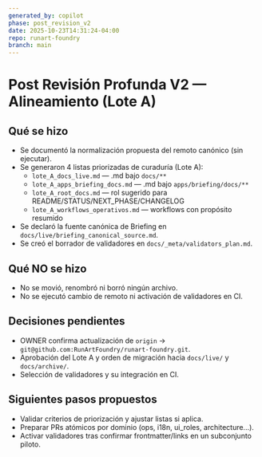 ```yaml
---
generated_by: copilot
phase: post_revision_v2
date: 2025-10-23T14:31:24-04:00
repo: runart-foundry
branch: main
---
```


# Post Revisión Profunda V2 — Alineamiento (Lote A)

## Qué se hizo
- Se documentó la normalización propuesta del remoto canónico (sin ejecutar).
- Se generaron 4 listas priorizadas de curaduría (Lote A):
  - `lote_A_docs_live.md` — .md bajo `docs/**`
  - `lote_A_apps_briefing_docs.md` — .md bajo `apps/briefing/docs/**`
  - `lote_A_root_docs.md` — rol sugerido para README/STATUS/NEXT_PHASE/CHANGELOG
  - `lote_A_workflows_operativos.md` — workflows con propósito resumido
- Se declaró la fuente canónica de Briefing en `docs/live/briefing_canonical_source.md`.
- Se creó el borrador de validadores en `docs/_meta/validators_plan.md`.

## Qué NO se hizo
- No se movió, renombró ni borró ningún archivo.
- No se ejecutó cambio de remoto ni activación de validadores en CI.

## Decisiones pendientes
- OWNER confirma actualización de `origin` → `git@github.com:RunArtFoundry/runart-foundry.git`.
- Aprobación del Lote A y orden de migración hacia `docs/live/` y `docs/archive/`.
- Selección de validadores y su integración en CI.

## Siguientes pasos propuestos
- Validar criterios de priorización y ajustar listas si aplica.
- Preparar PRs atómicos por dominio (ops, i18n, ui_roles, architecture...).
- Activar validadores tras confirmar frontmatter/links en un subconjunto piloto.
